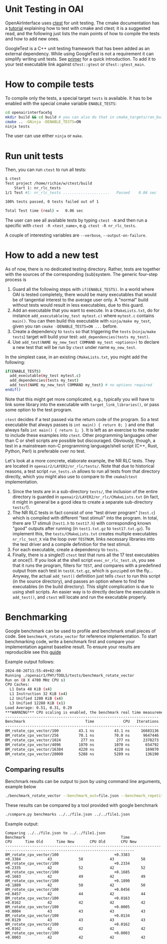 # Unit Testing in OAI

OpenAirInterface uses
[ctest](https://cmake.org/cmake/help/latest/manual/ctest.1.html) for unit
testing. The cmake documentation has a
[tutorial](https://cmake.org/cmake/help/book/mastering-cmake/chapter/Testing%20With%20CMake%20and%20CTest.html)
explaining how to test with cmake and ctest; it is a suggested read, and the
following just lists the main points of how to compile the tests and how to add
new ones.

GoogleTest is a C++ unit testing framework that has been added as an external dependency. While using GoogleTest is not a requirement it can simplify writing unit tests.
See [primer](http://google.github.io/googletest/primer.html) for a quick introduction. To add it to your test executable link against
`GTest::gtest` or `GTest::gtest_main`.

# How to compile tests

To compile only the tests, a special target `tests` is available. It has to be
enabled with the special cmake variable `ENABLE_TESTS`:

```bash
cd openairinterface5g
mkdir build && cd build # you can also do that in cmake_targets/ran_build/build
cmake .. -GNinja -DENABLE_TESTS=ON
ninja tests
```

The user can use either `ninja` or `make`.

# Run unit tests

Then, you can run `ctest` to run all tests:

```bash
$ ctest
Test project /home/richie/w/ctest/build
    Start 1: nr_rlc_tests
1/1 Test #1: nr_rlc_tests .....................   Passed    0.06 sec

100% tests passed, 0 tests failed out of 1

Total Test time (real) =   0.06 sec
```

The user can see all available tests by typing `ctest -N` and then run a specific with `ctest -R <test_name>`, e.g. `ctest -R nr_rlc_tests`.

A couple of interesting variables are `--verbose`, `--output-on-failure`.

# How to add a new test

As of now, there is no dedicated testing directory. Rather, tests are together
with the sources of the corresponding (sub)system. The generic four-step
process is

1. Guard all the following steps with `if(ENABLE_TESTS)`. In a world where OAI
   is tested completely, there would be many executables that would be of
   tangential interest to the average user only. A "normal" build without tests
   would result in less executables, due to this guard.
2. Add an executable that you want to execute. In a `CMakeLists.txt`, do for
   instance `add_executable(my_test mytest.c)` where `mytest.c` contains
   `main()`. You can then build this executable with `ninja/make my_test`,
   given you ran `cmake -DENABLE_TESTS=ON ...` before.
3. Create a dependency to `tests` so that triggering the `tests` (`ninja/make
   tests`) target will build your test: `add_dependencies(tests my_test)`.
4. Use `add_test(NAME my_new_test COMMAND my_test <options>)` to declare a new
   test that will be run by `ctest` under name `my_new_test`.

In the simplest case, in an existing `CMakeLists.txt`, you might add the
following:

```bash
if(ENABLE_TESTS)
  add_executable(my_test mytest.c)
  add_dependencies(tests my_test)
  add_test(NAME my_new_test COMMAND my_test) # no options required
endif()
```

Note that this might get more complicated, e.g., typically you will have to
link some library into the executable with `target_link_libraries()`, or pass
some option to the test program.

`ctest` decides if a test passed via the return code of the program. So a test
executable that always passes is `int main() { return 0; }` and one that always
fails `int main() { return 1; }`. It is left as an exercise to the reader to
include these examples into `ctest`. Other programming languages other than C
or shell scripts are possible but discouraged. Obviously, though, a test in
a mainstream non-C programming language/shell script (C++, Rust, Python, Perl)
is preferable over no test.

Let's look at a more concrete, elaborate example, the NR RLC tests.
They are located in `openair2/LAYER2/nr_rlc/tests/`. Note that due to
historical reasons, a test script `run_tests.sh` allows to run all tests from
that directory directly, which you might also use to compare to the
`cmake`/`ctest` implementation.

1. Since the tests are in a sub-directory `tests/`, the inclusion of the entire
   directory is guarded in `openair2/LAYER2/nr_rlc/CMakeLists.txt` (in fact, it
   might in general be a good idea to create a separate sub-directory
   `tests/`!).
2. The NR RLC tests in fact consist of one "test driver program" (`test.c`)
   which is compiled with different "test stimuli" into the program. In total,
   there are 17 stimuli (`test1.h` to `test17.h`) with corresponding known
   "good" outputs after running (in `test1.txt.gz` to `test17.txt.gz`). To
   implement this, the `tests/CMakeLists.txt` creates multiple executables
   `nr_rlc_test_X` via the loop over `TESTNUM`, links necessary libraries into
   the test driver and a compile definition for the test stimuli.
3. For each executable, create a dependency to `tests`.
4. Finally, there is a single(!) `ctest` test that runs all the 17 test
   executables at once(!). If you look at the shell script
   `exec_nr_rlc_test.sh`, you see that it runs the program, filters for `TEST`,
   and compares with a predefined output from each test in `testX.txt.gz`,
   which is `gunzip`ed on the fly... Anyway, the actual `add_test()` definition
   just tells `ctest` to run this script (in the source directory), and passes
   an option where to find the executables (in the build directory). This
   slight complication is due to using shell scripts. An easier way is to
   directly declare the executable in `add_test()`, and `ctest` will locate and
   run the executable properly.

# Benchmarking

Google benchmark can be used to profile and benchmark small pieces of code. See
`benchmark_rotate_vector` for reference implementation. To start benchmarking code,
write a benchmark first and compare your implementation against baseline result.
To ensure your results are reproducible see this [guide](https://github.com/google/benchmark/blob/main/docs/reducing_variance.md)

Example output follows:

```bash
2024-08-26T11:55:49+02:00
Running ./openair1/PHY/TOOLS/tests/benchmark_rotate_vector
Run on (8 X 4700 MHz CPU s)
CPU Caches:
  L1 Data 48 KiB (x4)
  L1 Instruction 32 KiB (x4)
  L2 Unified 1280 KiB (x4)
  L3 Unified 12288 KiB (x1)
Load Average: 0.51, 0.31, 0.29
***WARNING*** CPU scaling is enabled, the benchmark real time measurements may be noisy and will incur extra overhead.
---------------------------------------------------------------------
Benchmark                           Time             CPU   Iterations
---------------------------------------------------------------------
BM_rotate_cpx_vector/100         43.1 ns         43.1 ns     16683136
BM_rotate_cpx_vector/256         70.1 ns         70.0 ns      9647446
BM_rotate_cpx_vector/1024         277 ns          277 ns      2378273
BM_rotate_cpx_vector/4096        1070 ns         1070 ns       654792
BM_rotate_cpx_vector/16384       4220 ns         4220 ns       169070
BM_rotate_cpx_vector/20000       5288 ns         5289 ns       136190
```

## Comparing results

Benchmark results can be output to json by using command line arguments, example below

```bash
./benchmark_rotate_vector --benchmark_out=file.json --benchmark_repetitions=10
```

These results can be compared by a tool provided with google benchmark

```bash
./compare.py benchmarks ../../file.json ../../file1.json
```

Example output:
```
Comparing ../../file.json to ../../file1.json
Benchmark                                           Time             CPU      Time Old      Time New       CPU Old       CPU New
--------------------------------------------------------------------------------------------------------------------------------
BM_rotate_cpx_vector/100                         +0.3383         +0.3384            43            58            43            58
BM_rotate_cpx_vector/100                         +0.2334         +0.2335            42            52            42            52
BM_rotate_cpx_vector/100                         +0.1685         +0.1683            42            49            42            49
BM_rotate_cpx_vector/100                         +0.1890         +0.1889            42            50            42            50
BM_rotate_cpx_vector/100                         +0.0456         +0.0457            42            44            42            44
BM_rotate_cpx_vector/100                         +0.0163         +0.0162            42            42            42            42
BM_rotate_cpx_vector/100                         +0.0005         +0.0004            43            43            43            43
BM_rotate_cpx_vector/100                         +0.0134         +0.0129            43            43            43            43
BM_rotate_cpx_vector/100                         +0.0162         +0.0162            42            42            42            42
BM_rotate_cpx_vector/100                         +0.0003         +0.0003            42            42            42            42
```
